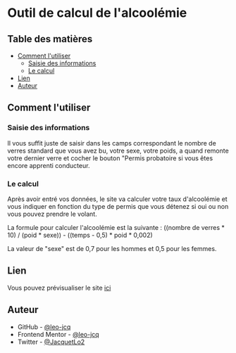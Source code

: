 # Outil de calcul de l'alcoolémie

## Table des matières

- [Comment l'utiliser](#comment-lutiliser)
  - [Saisie des informations](#saisie-des-informations)
  - [Le calcul](#le-calcul)
- [Lien](#lien)
- [Auteur](#auteur)

## Comment l'utiliser

### Saisie des informations

Il vous suffit juste de saisir dans les camps correspondant le nombre de verres standard que vous avez bu, votre sexe, votre poids, a quand remonte votre dernier verre et cocher le bouton "Permis probatoire si vous êtes encore apprenti conducteur.

### Le calcul

Après avoir entré vos données, le site va calculer votre taux d'alcoolémie et vous indiquer en fonction du type de permis que vous détenez si oui ou non vous pouvez prendre le volant.

La formule pour calculer l'alcoolémie est la suivante :
((nombre de verres * 10) / (poid * sexe)) - ((temps - 0,5) * poid * 0,002)

La valeur de "sexe" est de 0,7 pour les hommes et 0,5 pour les femmes.


## Lien

Vous pouvez prévisualiser le site [ici](https://leo-jcq.github.io/outil-calcul-alcoolemie/)


## Auteur

- GitHub - [@leo-jcq](https://github.com/leo-jcq)
- Frontend Mentor - [@leo-jcq](https://www.frontendmentor.io/profile/leo-jcq)
- Twitter - [@JacquetLo2](https://twitter.com/JacquetLo2)
